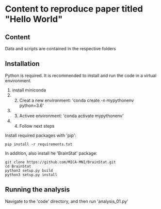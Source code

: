 # Content to reproduce paper titled "Hello World"

## Content

Data and scripts are contained in the respective folders

## Installation

Python is required. It is recommended to install and run the code in a virtual environment.

1. install miniconda
2. 2. Creat a new environment: 'conda create -n mypythonenv python=3.6'
3. 3. Activee environment: 'conda activate mypythonenv'
4. 4. Follow next steps

Install required packages with 'pip':

```
pip install -r requirements.txt
```

In addition, also install he 'BrainStat' package:

```
git clone https://github.com/MICA-MNI/BrainStat.git
cd BrainStat
python3 setup.py build
python3 setup.py install
```

## Running the analysis

Navigate to the 'code' directory, and then run 'analysis_01.py'
